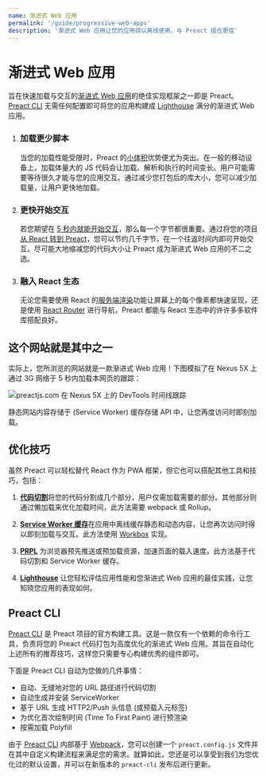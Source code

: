 ```yaml
---
name: 渐进式 Web 应用
permalink: '/guide/progressive-web-apps'
description: '渐进式 Web 应用让您的应用得以离线使用，与 Preact 组合更佳'
---
```


# 渐进式 Web 应用

旨在快速加载与交互的[渐进式 Web 应用](https://web.dev/learn/pwa/)的绝佳实现框架之一即是 Preact。[Preact CLI](https://github.com/preactjs/preact-cli/) 无需任何配置即可将您的应用构建成 [Lighthouse][LH] 满分的渐进式 Web 应用。

[LH]: https://developers.google.com/web/tools/lighthouse/

<ol class="list-view">
    <li class="list-item">
        <div class="list-header">
          <div class="_bubble" style="background-image: url(/pwa-guide/load-less-script.svg);"></div>
        </div>
        <div class="list-detail">
          <div class="_title-block">
            <h3>加载更少脚本</h3>
          </div>
          <p class="_summary">当您的加载性能受限时，Preact 的<a href="/about/project-goals">小体积</a>优势便尤为突出。在一般的移动设备上，加载体量大的 JS 代码会让加载、解析和执行的时间变长。用户可能需要等待很久才能与您的应用交互。通过减少您打包后的库大小，您可以减少加载量，让用户更快地加载。</p>
        </div>
    </li>
    <li class="list-item">
        <div class="list-header">
          <div class="_bubble" style="background-image: url(/pwa-guide/faster-tti.svg);"></div>
        </div>
        <div class="list-detail">
          <div class="_title-block">
            <h3>更快开始交互</h3>
          </div>
          <p class="_summary">若您期望在 <a href="https://infrequently.org/2016/09/what-exactly-makes-something-a-progressive-web-app/">5 秒内就能开始交互</a>，那么每一个字节都很重要。通过将您的项目<a href="/guide/v10/switching-to-preact">从 React 转到 Preact</a>，您可以节约几千字节，在一个往返时间内即可开始交互。尽可能大地缩减您的代码大小让 Preact 成为渐进式 Web 应用的不二之选。</p>
        </div>
    </li>
    <li class="list-item">
        <div class="list-header">
          <div class="_bubble" style="background-image: url(/pwa-guide/building-block.svg);"></div>
        </div>
        <div class="list-detail">
          <div class="_title-block">
            <h3>融入 React 生态</h3>
          </div>
          <p class="_summary">无论您需要使用 React 的<a href="https://facebook.github.io/react/docs/react-dom-server.html">服务端渲染</a>功能让屏幕上的每个像素都快速呈现，还是使用 <a href="https://github.com/ReactTraining/react-router">React Router</a> 进行导航，Preact 都能与 React 生态中的许许多多软件库搭配良好。</p>
        </div>
    </li>
</ol>

## 这个网站就是其中之一

实际上，您所浏览的网站就是一款渐进式 Web 应用！下图模拟了在 Nexus 5X 上通过 3G 网络于 5 秒内加载本网页的跟踪：

<img src="/pwa-guide/timeline.jpg" style="display: block;" alt="preactjs.com 在 Nexus 5X 上的 DevTools 时间线跟踪"/>

静态网站内容存储于 (Service Worker) 缓存存储 API 中，让您再度访问时即刻加载。

## 优化技巧

虽然 Preact 可以轻松替代 React 作为 PWA 框架，但它也可以搭配其他工具和技巧，包括：

<ol class="list-view">
    <li class="list-item">
        <div class="list-header">
          <div class="_bubble" style="background-image: url(/pwa-guide/code-splitting.svg);"></div>
        </div>
        <div class="list-detail">
          <p class="_summary"><strong><a href="https://webpack.js.org/guides/code-splitting/">代码切割</a></strong>将您的代码分割成几个部分，用户仅需加载需要的部分。其他部分则通过懒加载来优化加载时间，此方法需要 webpack 或 Rollup。</p>
        </div>
    </li>
    <li class="list-item">
        <div class="list-header">
          <div class="_bubble" style="background-image: url(/pwa-guide/service-worker-caching.svg);"></div>
        </div>
        <div class="list-detail">
          <p class="_summary"><strong><a href="https://developers.google.com/web/fundamentals/getting-started/primers/service-workers">Service Worker 缓存</a></strong>在应用中离线缓存静态和动态内容，让您再次访问时得以即刻加载与交互。此方法使用 <a href="https://developers.google.com/web/tools/workbox">Workbox</a> 实现。</p>
        </div>
    </li>
    <li class="list-item">
        <div class="list-header">
          <div class="_bubble" style="background-image: url(/pwa-guide/prpl.svg);"></div>
        </div>
        <div class="list-detail">
          <p class="_summary"><strong><a href="https://developers.google.com/web/fundamentals/performance/prpl-pattern/">PRPL</a></strong> 为浏览器预先推送或预加载资源，加速页面的载入速度。此方法基于代码切割和 Service Worker 缓存。</p>
        </div>
    </li>
    <li class="list-item">
        <div class="list-header">
          <div class="_bubble" style="background-image: url(/pwa-guide/lighthouse.svg);"></div>
        </div>
        <div class="list-detail">
          <p class="_summary"><strong><a href="https://github.com/GoogleChrome/lighthouse/">Lighthouse</a></strong> 让您轻松评估应用性能和您渐进式 Web 应用的最佳实践，让您知晓您应用的表现如何。</p>
        </div>
    </li>
</ol>

## Preact CLI

[Preact CLI](https://github.com/preactjs/preact-cli/) 是 Preact 项目的官方构建工具。这是一款仅有一个依赖的命令行工具，负责将您的 Preact 代码打包为高度优化的渐进式 Web 应用。其旨在自动化上述所有的推荐技巧，这样您只需要专心构建优秀的组件即可。

下面是 Preact CLI 自动为您做的几件事情：

- 自动、无缝地对您的 URL 路径进行代码切割
- 自动生成并安装 ServiceWorker
- 基于 URL 生成 HTTP2/Push 头信息 (或预载入元标签)
- 为优化首次绘制时间 (Time To First Paint) 进行预渲染
- 按需加载 Polyfill

由于 [Preact CLI](https://github.com/preactjs/preact-cli/) 内部基于 [Webpack](https://webpack.js.org)，您可以创建一个 `preact.config.js` 文件并在其中自定义构建流程来满足您的需求。就算如此，您还是可以享受到我们为您优化过的默认设置，并可以在新版本的 `preact-cli` 发布后进行更新。
